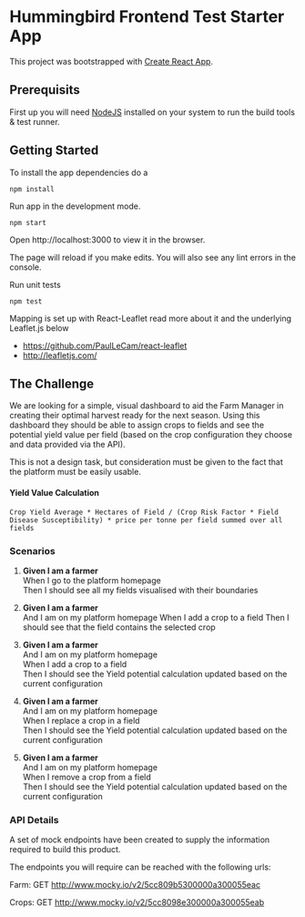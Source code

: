 # Hummingbird Frontend Test Starter App

This project was bootstrapped with [Create React App](https://github.com/facebookincubator/create-react-app).

## Prerequisits

First up you will need [NodeJS](https://nodejs.org/en/) installed on your system to run the build tools & test runner.


## Getting Started

To install the app dependencies do a
```
npm install
```


Run app in the development mode.
```
npm start
```
Open http://localhost:3000 to view it in the browser.

The page will reload if you make edits.
You will also see any lint errors in the console.

Run unit tests
```
npm test
```

Mapping is set up with React-Leaflet read more about it and the underlying Leaflet.js below
- https://github.com/PaulLeCam/react-leaflet
- http://leafletjs.com/

## The Challenge
We are looking for a simple, visual dashboard to aid the Farm Manager in creating their optimal harvest ready for the next season. Using this dashboard they should be able to assign crops to fields and see the potential yield value per field (based on the crop configuration they choose and data provided via the API).

This is not a design task, but consideration must be given to the fact that the platform must be easily usable.


#### Yield Value Calculation
```
Crop Yield Average * Hectares of Field / (Crop Risk Factor * Field Disease Susceptibility) * price per tonne per field summed over all fields
```

### Scenarios
1.  **Given I am a farmer** </br>
When I go to the platform homepage </br>
Then I should see all my fields visualised with their boundaries


1. **Given I am a farmer**</br>
And I am on my platform homepage
When I add a crop to a field
Then I should see that the field contains the selected crop

1. **Given I am a farmer**</br>
And I am on my platform homepage</br>
When I add a crop to a field</br>
Then I should see the Yield potential calculation updated based on the current configuration

1. **Given I am a farmer**</br>
And I am on my platform homepage</br>
When I replace a crop in a field</br>
Then I should see the Yield potential calculation updated based on the current configuration

1. **Given I am a farmer**</br>
And I am on my platform homepage</br>
When I remove a crop from a field</br>
Then I should see the Yield potential calculation updated based on the current configuration


### API Details
A set of mock endpoints have been created to supply the information required to build this product.

The endpoints you will require can be reached with the following urls: 

Farm: GET http://www.mocky.io/v2/5cc809b5300000a300055eac

Crops: GET http://www.mocky.io/v2/5cc8098e300000a300055eab

